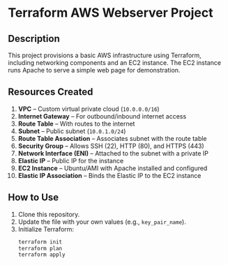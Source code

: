 # Terraform AWS Webserver Project

## Description
This project provisions a basic AWS infrastructure using Terraform, including networking components and an EC2 instance. The EC2 instance runs Apache to serve a simple web page for demonstration.

## Resources Created
1. **VPC** – Custom virtual private cloud (`10.0.0.0/16`)  
2. **Internet Gateway** – For outbound/inbound internet access  
3. **Route Table** – With routes to the internet  
4. **Subnet** – Public subnet (`10.0.1.0/24`)  
5. **Route Table Association** – Associates subnet with the route table  
6. **Security Group** – Allows SSH (22), HTTP (80), and HTTPS (443)  
7. **Network Interface (ENI)** – Attached to the subnet with a private IP  
8. **Elastic IP** – Public IP for the instance  
9. **EC2 Instance** – Ubuntu/AMI with Apache installed and configured  
10. **Elastic IP Association** – Binds the Elastic IP to the EC2 instance  

## How to Use
1. Clone this repository.  
2. Update the file with your own values (e.g., `key_pair_name`).  
3. Initialize Terraform:  
   ```bash
   terraform init
   terraform plan
   terraform apply
